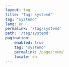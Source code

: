 ```yaml
---
layout: tag
title: "Tag: systemd"
tag: "systemd"
lang: en
permalink: '/tag/systemd'
path: '/tag/systemd'
pagination:
    enabled: true
    tag: "systemd"
    permalink: /page/:num/
    locale: en
---
```

